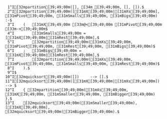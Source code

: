      1^I[32mpartition[39;49;00m([], [34m_[39;49;00m, [], []).$
     2^I[32mpartition[39;49;00m([[31mX[39;49;00m|[31mXs[39;49;00m], [31mPivot[39;49;00m, [31mSmalls[39;49;00m, [31mBigs[39;49;00m) :-$
     3^I    (   [31mX[39;49;00m [33m@<[39;49;00m [31mPivot[39;49;00m [33m->[39;49;00m$
     4^I        [31mSmalls[39;49;00m = [[31mX[39;49;00m|[31mRest[39;49;00m],$
     5^I        [32mpartition[39;49;00m([31mXs[39;49;00m, [31mPivot[39;49;00m, [31mRest[39;49;00m, [31mBigs[39;49;00m)$
     6^I    ;   [31mBigs[39;49;00m = [[31mX[39;49;00m|[31mRest[39;49;00m],$
     7^I        [32mpartition[39;49;00m([31mXs[39;49;00m, [31mPivot[39;49;00m, [31mSmalls[39;49;00m, [31mRest[39;49;00m)$
     8^I    ).$
     9^I$
    10^I[32mquicksort[39;49;00m([])     --> [].$
    11^I[32mquicksort[39;49;00m([[31mX[39;49;00m|[31mXs[39;49;00m]) --> $
    12^I    { [32mpartition[39;49;00m([31mXs[39;49;00m, [31mX[39;49;00m, [31mSmaller[39;49;00m, [31mBigger[39;49;00m) },$
    13^I    [32mquicksort[39;49;00m([31mSmaller[39;49;00m), [[31mX[39;49;00m], [32mquicksort[39;49;00m([31mBigger[39;49;00m).$
